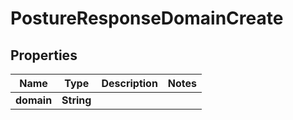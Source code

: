 

# PostureResponseDomainCreate


## Properties

| Name | Type | Description | Notes |
|------------ | ------------- | ------------- | -------------|
|**domain** | **String** |  |  |



